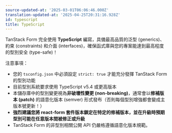```yaml
---
source-updated-at: '2025-03-01T06:06:46.000Z'
translation-updated-at: '2025-04-25T20:31:16.928Z'
id: typescript
title: TypeScript
---
```


TanStack Form 完全使用 **TypeScript** 編寫，具備最高品質的泛型 (generics)、約束 (constraints) 和介面 (interfaces)，確保函式庫與您的專案能達到最高程度的型別安全 (type-safe)！

注意事項：

- 您的 `tsconfig.json` 中必須設定 `strict: true` 才能充分發揮 TanStack Form 的型別功能
- 目前型別系統要求使用 TypeScript v5.4 或更高版本
- 本儲存庫中的型別變更視為**非破壞性變更 (non-breaking)**，通常會以**修補版本 (patch)** 的語意化版本 (semver) 形式發布（否則每個型別增強都會變成主版本號更新！）
- **強烈建議您將 react-form 套件版本鎖定在特定的修補版本，並在升級時預期型別可能在任意版本間被修正或升級**
- TanStack Form 的非型別相關公開 API 仍嚴格遵循語意化版本規範。
